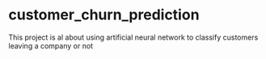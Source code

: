 # customer_churn_prediction
This project is al about using artificial neural network to classify customers leaving a company or not

